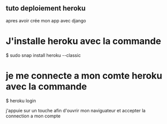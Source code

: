 ## tuto deploiement heroku

apres avoir crée mon app avec django

# J'installe heroku avec la commande 
$ sudo snap install heroku --classic

# je me connecte a mon comte heroku avec la commande 
$ heroku login

j'appuie sur un touche afin d'ouvrir mon naviguateur et accepter la connection a mon compte

